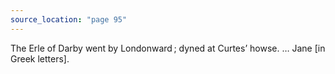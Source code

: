 ```yaml
---
source_location: "page 95"
---
```

The Erle of Darby went by Londonward ; dyned at Curtes’ howse. … Jane [in Greek
letters].
